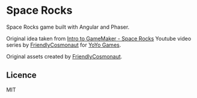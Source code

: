 # Space Rocks

Space Rocks game built with Angular and Phaser.

Original idea taken from [Intro to GameMaker - Space Rocks](https://www.youtube.com/watch?v=raGK_j1NVdE) Youtube video series by [FriendlyCosmonaut](https://twitter.com/friendly_cosmo) for [YoYo Games](https://www.yoyogames.com/).

Original assets created by [FriendlyCosmonaut](https://twitter.com/friendly_cosmo).

## Licence

MIT
